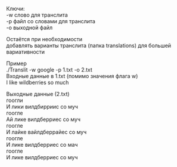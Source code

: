 Ключи:<br/>
-w слово для транслита<br/>
-p файл со словами для транслита<br/>
-o выходной файл<br/>

Остаётся при необходимости<br/>
добавлять варианты транслита (папка translations) для большей вариативности<br/>

Пример<br/>
./Translit -w google -p 1.txt -o 2.txt<br/>
Входные данные в 1.txt (помимо значения флага w)<br/>
I like wildberries so much<br/>

Выходные данные (2.txt)<br/>
гоогли<br/>
И лики вилдбирриис со муч<br/>
гоогле<br/>
Ай лике вилдберриес со муч<br/>
гоогле<br/>
И лайке вайлдберрайес со муч<br/>
гоогле<br/>
И лике вилдберриес со мач<br/>
гоогле<br/>
И лике вилдберриес со муч<br/>

